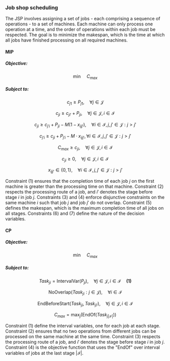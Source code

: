 ### Job shop scheduling

The JSP involves assigning a set of jobs - each comprising a sequence of operations - to a set of machines. Each machine can only process one operation at a time, and the order of operations within each job must be respected. The goal is to minimize the makespan, which is the time at which all jobs have finished processing on all required machines.

#### MIP

##### Objective:

$$
\min \quad C_{max} 
$$

##### Subject to:

$$
c_{j1} \geq P_{j1}, \quad \forall j \in \mathcal{J} 
$$

$$
c_{ji} \geq c_{ji'} + P_{ji}, \quad \forall j \in \mathcal{J}, i \in \mathcal{I} 
$$

$$
c_{ji} \geq c_{j'i} + P_{ji} - M (1 - x_{ijj'}), \quad \forall i \in \mathcal{I}, j, j' \in \mathcal{J}: j > j' 
$$

$$
c_{j'i} \geq c_{ji} + P_{j'i} - M \cdot x_{ijj'}, \forall i \in \mathcal{I}, j, j' \in \mathcal{J}: j > j' 
$$

$$
C_{max} \geq c_{ji}, \quad \forall j \in \mathcal{J}, i \in \mathcal{I} 
$$

$$
c_{ji} \geq 0, \quad \forall j \in \mathcal{J}, i \in \mathcal{I} 
$$

$$
x_{ijj'} \in \{0, 1\}, \quad \forall i \in \mathcal{I}, j, j' \in \mathcal{J}: j > j' 
$$

Constraint (1) ensures that the completion time of each job $j$ on the first machine is greater than the processing time on that machine. Constraint (2) respects the processing route of a job, and $i'$ denotes the stage before stage $i$ in job $j$. Constraints (3) and (4) enforce disjunctive constraints on the same machine $i$ such that job $j$ and job $j'$ do not overlap. Constraint (5) defines the makespan, which is the maximum completion time of all jobs on all stages. Constraints (6) and (7) define the nature of the decision variables.

#### CP

##### Objective:

$$
\min \quad C_{max} 
$$

##### Subject to:

$$
Task_{ji} = \text{IntervalVar}(P_{ji}), \quad \forall j \in \mathcal{J}, i \in \mathcal{I} \quad \textbf{(1)}
$$

$$
\text{NoOverlap}(Task_{ji}: j \in \mathcal{J}), \quad \forall i \in \mathcal{I} 
$$

$$
\text{EndBeforeStart}(Task_{ji}, Task_{ji'}), \quad \forall j \in \mathcal{J}, i \in \mathcal{I} 
$$

$$
C_{max} = \max_{j}(\text{EndOf}(Task_{j|\mathcal{I}|})) 
$$

Constraint (1) define the interval variables, one for each job at each stage. Constraint (2) ensures that no two operations from different jobs can be processed on the same machine at the same time. Constraint (3) respects the processing route of a job, and $i'$ denotes the stage before stage $i$ in job $j$. Constraint (4) is the objective function that uses the "EndOf" over interval variables of jobs at the last stage $|\mathcal{I}|$. 
